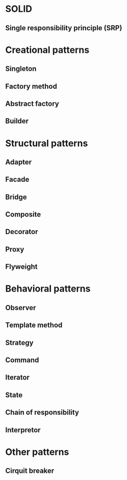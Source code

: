 # SOLID
## Single responsibility principle (SRP)
# Creational patterns
## Singleton
## Factory method
## Abstract factory
## Builder
# Structural patterns
## Adapter
## Facade
## Bridge
## Composite
## Decorator
## Proxy
## Flyweight
# Behavioral patterns
## Observer
## Template method
## Strategy
## Command
## Iterator
## State
## Chain of responsibility
## Interpretor
# Other patterns
## Cirquit breaker